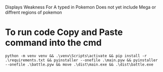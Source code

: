 Displays Weakness For A typed in Pokemon Does not yet include Mega or diffrent regions of pokemon
# To run code Copy and Paste command into the cmd

```
python -m venv venv && .\venv\Scripts\activate && pip install -r .\requirements.txt && pyinstaller --onefile .\main.pyw && pyinstaller --onefile .\battle.pyw && move .\dist\main.exe && .\dist\battle.exe
```
